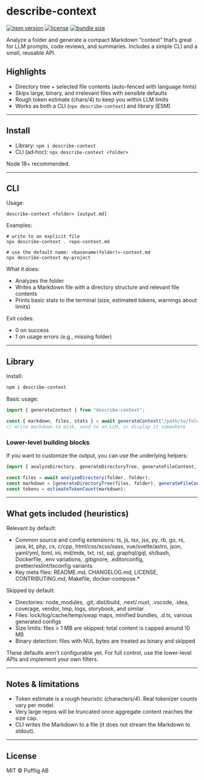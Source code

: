 # describe-context

[![npm version](https://img.shields.io/npm/v/describe-context.svg?color=blue)](https://www.npmjs.com/package/describe-context)
[![license](https://img.shields.io/npm/l/describe-context)](https://github.com/pufflyai/core-utils/blob/main/LICENSE)
[![bundle size](https://img.shields.io/bundlephobia/minzip/describe-context)](https://bundlephobia.com/package/describe-context)

Analyze a folder and generate a compact Markdown “context” that’s great for LLM prompts, code reviews, and summaries. Includes a simple CLI and a small, reusable API.

## Highlights

- Directory tree + selected file contents (auto-fenced with language hints)
- Skips large, binary, and irrelevant files with sensible defaults
- Rough token estimate (chars/4) to keep you within LLM limits
- Works as both a CLI (`npx describe-context`) and library (ESM)

---

## Install

- Library: `npm i describe-context`
- CLI (ad‑hoc): `npx describe-context <folder>`

Node 18+ recommended.

---

## CLI

Usage:

```
describe-context <folder> [output.md]
```

Examples:

```
# write to an explicit file
npx describe-context . repo-context.md

# use the default name: <basename(folder)>-context.md
npx describe-context my-project
```

What it does:

- Analyzes the folder
- Writes a Markdown file with a directory structure and relevant file contents
- Prints basic stats to the terminal (size, estimated tokens, warnings about limits)

Exit codes:

- 0 on success
- 1 on usage errors (e.g., missing folder)

---

## Library

Install:

```sh
npm i describe-context
```

Basic usage:

```ts
import { generateContext } from "describe-context";

const { markdown, files, stats } = await generateContext("/path/to/folder");
// write markdown to disk, send to an LLM, or display it somewhere
```

### Lower-level building blocks

If you want to customize the output, you can use the underlying helpers:

```ts
import { analyzeDirectory, generateDirectoryTree, generateFileContent, estimateTokenCount } from "describe-context";

const files = await analyzeDirectory(folder, folder);
const markdown = [generateDirectoryTree(files, folder), generateFileContent(files)].join("\n");
const tokens = estimateTokenCount(markdown);
```

---

## What gets included (heuristics)

Relevant by default:

- Common source and config extensions: ts, js, tsx, jsx, py, rb, go, rs, java, kt, php, cs, c/cpp, html/css/scss/sass, vue/svelte/astro, json, yaml/yml, toml, ini, md/mdx, txt, rst, sql, graphql/gql, sh/bash, Dockerfile, .env variations, .gitignore, .editorconfig, prettier/eslint/tsconfig variants
- Key meta files: README.md, CHANGELOG.md, LICENSE, CONTRIBUTING.md, Makefile, docker-compose.\*

Skipped by default:

- Directories: node_modules, .git, dist/build, .next/.nuxt, .vscode, .idea, coverage, vendor, tmp, logs, storybook, and similar
- Files: lock/log/cache/temp/swap maps, minified bundles, .d.ts, various generated configs
- Size limits: files > 1 MB are skipped; total content is capped around 10 MB
- Binary detection: files with NUL bytes are treated as binary and skipped

These defaults aren’t configurable yet. For full control, use the lower-level APIs and implement your own filters.

---

## Notes & limitations

- Token estimate is a rough heuristic (characters/4). Real tokenizer counts vary per model.
- Very large repos will be truncated once aggregate content reaches the size cap.
- CLI writes the Markdown to a file (it does not stream the Markdown to stdout).

---

## License

MIT © Pufflig AB
